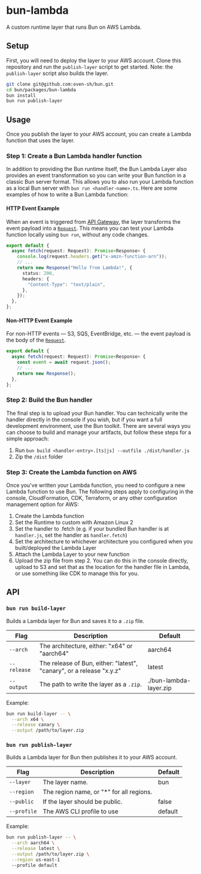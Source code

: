 # bun-lambda

A custom runtime layer that runs Bun on AWS Lambda.

## Setup

First, you will need to deploy the layer to your AWS account. Clone this repository and run the `publish-layer` script to get started. Note: the `publish-layer` script also builds the layer.

```sh
git clone git@github.com:oven-sh/bun.git
cd bun/packages/bun-lambda
bun install
bun run publish-layer
```

## Usage

Once you publish the layer to your AWS account, you can create a Lambda function that uses the layer.

### Step 1: Create a Bun Lambda handler function

In addition to providing the Bun runtime itself, the Bun Lambda Layer also provides an event transformation so you can write your Bun function in a classic Bun server format. This allows you to also run your Lambda function as a local Bun server with `bun run <handler-name>.ts`. Here are some examples of how to write a Bun Lambda function:

#### HTTP Event Example

When an event is triggered from [API Gateway](https://docs.aws.amazon.com/lambda/latest/dg/services-apigateway.html), the layer transforms the event payload into a [`Request`](https://developer.mozilla.org/en-US/docs/Web/API/Request). This means you can test your Lambda function locally using `bun run`, without any code changes.

```ts
export default {
  async fetch(request: Request): Promise<Response> {
    console.log(request.headers.get("x-amzn-function-arn"));
    // ...
    return new Response("Hello from Lambda!", {
      status: 200,
      headers: {
        "Content-Type": "text/plain",
      },
    });
  },
};
```

#### Non-HTTP Event Example

For non-HTTP events — S3, SQS, EventBridge, etc. — the event payload is the body of the [`Request`](https://developer.mozilla.org/en-US/docs/Web/API/Request).

```ts
export default {
  async fetch(request: Request): Promise<Response> {
    const event = await request.json();
    // ...
    return new Response();
  },
};
```

### Step 2: Build the Bun handler

The final step is to upload your Bun handler. You can technically write the handler directly in the console if you wish, but if you want a full development environment, use the Bun toolkit. There are several ways you can choose to build and manage your artifacts, but follow these steps for a simple approach:

1. Run `bun build <handler-entry>.[ts|js] --outfile ./dist/handler.js`
2. Zip the `/dist` folder

### Step 3: Create the Lambda function on AWS

Once you've written your Lambda function, you need to configure a new Lambda function to use Bun. The following steps apply to configuring in the console, CloudFormation, CDK, Terraform, or any other configuration management option for AWS:

1. Create the Lambda function
2. Set the Runtime to custom with Amazon Linux 2
3. Set the handler to <handler-file-name>.fetch (e.g. if your bundled Bun handler is at `handler.js`, set the handler as `handler.fetch`)
4. Set the architecture to whichever architecture you configured when you built/deployed the Lambda Layer
5. Attach the Lambda Layer to your new function
6. Upload the zip file from step 2. You can do this in the console directly, upload to S3 and set that as the location for the handler file in Lambda, or use something like CDK to manage this for you.

## API

### `bun run build-layer`

Builds a Lambda layer for Bun and saves it to a `.zip` file.

| Flag        | Description                                                          | Default                |
| ----------- | -------------------------------------------------------------------- | ---------------------- |
| `--arch`    | The architecture, either: "x64" or "aarch64"                         | aarch64                |
| `--release` | The release of Bun, either: "latest", "canary", or a release "x.y.z" | latest                 |
| `--output`  | The path to write the layer as a `.zip`.                             | ./bun-lambda-layer.zip |

Example:

```sh
bun run build-layer -- \
  --arch x64 \
  --release canary \
  --output /path/to/layer.zip
```

### `bun run publish-layer`

Builds a Lambda layer for Bun then publishes it to your AWS account.

| Flag        | Description                               | Default |
| ----------- | ----------------------------------------- | ------- |
| `--layer`   | The layer name.                           | bun     |
| `--region`  | The region name, or "\*" for all regions. |         |
| `--public`  | If the layer should be public.            | false   |
| `--profile` | The AWS CLI profile to use                | default |

Example:

```sh
bun run publish-layer -- \
  --arch aarch64 \
  --release latest \
  --output /path/to/layer.zip \
  --region us-east-1
  --profile default
```
